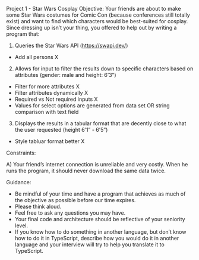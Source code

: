 Project 1 - Star Wars Cosplay
Objective:
Your friends are about to make some Star Wars costumes for Comic Con (because conferences still totally exist) and want to find which characters would be best-suited for cosplay. Since dressing up isn’t your thing, you offered to help out by writing a program that:

1) Queries the Star Wars API (https://swapi.dev/)

- Add all persons X

2) Allows for input to filter the results down to specific characters based on attributes (gender: male and height: 6’3”)

- Filter for more attributes X
- Filter attributes dynamically X
- Required vs Not required inputs X
- Values for select options are generated from data set OR string comparison with text field

3) Displays the results in a tabular format that are decently close to what the user requested (height 6’1” - 6’5”)

- Style tabluar format better X

Constraints:

A) Your friend’s internet connection is unreliable and very costly. When he runs the program, it should never download the same data twice.

Guidance:
* Be mindful of your time and have a program that achieves as much of the objective as possible before our time expires.
* Please think aloud.
* Feel free to ask any questions you may have.
* Your final code and architecture should be reflective of your seniority level.
* If you know how to do something in another language, but don’t know how to do it in TypeScript, describe how you would do it in another language and your interview will try to help you translate it to TypeScript.
